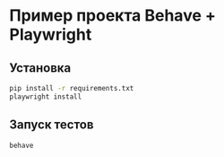 # Пример проекта Behave + Playwright

## Установка

```bash
pip install -r requirements.txt
playwright install
```

## Запуск тестов

```bash
behave
``` 